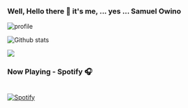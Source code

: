 ### Well, Hello there 👋 it's me, ... yes ... Samuel Owino

![profile](https://wallpaperaccess.com/full/4251150.jpg)

<!-- <table>
    <tr align="center">
      <td>
<h3><samp>&nbsp;&nbsp;S A M U E L &nbsp; O W I N O&nbsp;&nbsp;</samp></h3>
<sub><samp>Co-Founder and Software Engineer at <a href="https://thelifeplanner.co">Life Planner</a></samp></sub><br>
<sub><samp>Find me on <a href="https://twitter.com/SamProgramiz">twitter-verse</a> & <a href="https://www.linkedin.com/in/samuel-owino-954154129/">Linkedin</a></br></br></samp></sub>
</td>
    </tr>
</table> -->

<!-- ![Github stats](https://github-readme-stats.vercel.app/api?username=samuelowino&theme=green&show_icons=true&include_all_commits=true&count_private=true) -->
<p>
    <img src='https://github-readme-stats.vercel.app/api?username=samuelowino&show_icons=true&count_private=true&hide_border=true' alt='Github stats' align='start' />

</p>

<p>
</p>
<p align="left">
  <img width="" height="" src="https://github-readme-streak-stats.herokuapp.com/?user=samuelowino">
<p/>

 ### Now Playing - Spotify 🎧
&nbsp; <br> [![Spotify](https://novatorem.vercel.app/api/spotify?background_color=0d1117&border_color=ffffff)](https://open.spotify.com/user/samuelowino)

<!-- [![Top Langs](https://github-readme-stats.vercel.app/api/top-langs/?username=samuelowino&layout=compact)](https://github.com/samuelowino/github-readme-stats)
 -->
 
